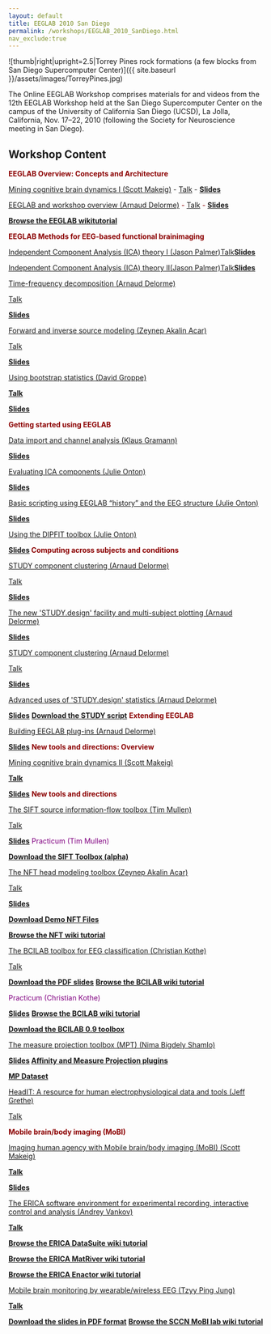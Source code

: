 ```yaml
---
layout: default
title: EEGLAB 2010 San Diego
permalink: /workshops/EEGLAB_2010_SanDiego.html
nav_exclude:true
---
```

[//]: # (TODO: check formatting line breaks)

![thumb\|right\|upright=2.5\|Torrey Pines rock formations (a few blocks
from San Diego Supercomputer Center)]({{ site.baseurl }}/assets/images/TorreyPines.jpg)

<span size =4><span color=red>The Online EEGLAB Workshop</span></span>
<span color=blue>comprises materials for and videos from the 12th EEGLAB
Workshop held at the San Diego Supercomputer Center on the campus of the
University of California San Diego (UCSD), La Jolla, California, Nov.
17–22, 2010</span> (following the Society for Neuroscience meeting in
San Diego).


Workshop Content
----------------

<span style="color:darkred"><b>EEGLAB Overview: Concepts and
Architecture</b></span>  

<span style="color:purple">[Mining cognitive brain dynamics I (Scott Makeig)](http://sccn.ucsd.edu/eeglab/Online_EEGLAB_Workshop/EEGLAB12_Mining_I.html)</span> \- <span style="color:darkred">[Talk](http://sccn.ucsd.edu/eeglab/Online_EEGLAB_Workshop/EEGLAB12_Mining_I.html)</span> \- <span style="color:blue"><b>[Slides](https://sccn.ucsd.edu/githubwiki/files/eeglab2010_sm_mining_brain_dynamics_i.pdf‎)</b></span>

<span style="color:purple">[EEGLAB and workshop overview (Arnaud
Delorme)](http://sccn.ucsd.edu/eeglab/Online_EEGLAB_Workshop/EEGLAB12_overview.html)</span>
<span style="color:darkred"> \- [Talk](http://sccn.ucsd.edu/eeglab/Online_EEGLAB_Workshop/EEGLAB12_overview.html) \- <span style="color:blue"><b>[Slides](https://sccn.ucsd.edu/githubwiki/files/eeglab2010_ad_nov18_eeglab_overview.pdf‎)</b>

<b>[Browse the EEGLAB wikitutorial](http://sccn.ucsd.edu/wiki/eeglab)</b><br>

<span style="color:darkred"><b>EEGLAB Methods for EEG-based functional brainimaging</b></span>

<span style="color:purple">[Independent Component Analysis (ICA) theory I (Jason Palmer)](http://sccn.ucsd.edu/eeglab/Online_EEGLAB_Workshop/EEGLAB12_ica1.html)</span><span style="color:darkred">[Talk](http://sccn.ucsd.edu/eeglab/Online_EEGLAB_Workshop/EEGLAB12_ica1.html)<span style="color:blue"><b>[Slides](https://sccn.ucsd.edu/githubwiki/files/ica_concepts.pdf‎‎)</b>
<!-- -->

<span style="color:purple">[Independent Component Analysis (ICA) theory II(Jason Palmer)](http://sccn.ucsd.edu/eeglab/Online_EEGLAB_Workshop/EEGLAB12_ica2.html)</span><span style="color:darkred">[Talk](http://sccn.ucsd.edu/eeglab/Online_EEGLAB_Workshop/EEGLAB12_ica2.html)<span style="color:blue"><b>[Slides](https://sccn.ucsd.edu/githubwiki/files/ica_methods.pdf)</b>
<!-- -->



<span style="color:purple">[Time-frequency decomposition (Arnaud
Delorme)](http://sccn.ucsd.edu/eeglab/Online_EEGLAB_Workshop/EEGLAB12_timefreqdecomp.html)</span>



<span style="color:darkred">[Talk](http://sccn.ucsd.edu/eeglab/Online_EEGLAB_Workshop/EEGLAB12_timefreqdecomp.html)



<span style="color:blue"><b>[Slides](https://sccn.ucsd.edu/githubwiki/files/eeglab2010_ad_nov18_time_frequency_decompositions.pdf‎)</b>
<!-- -->



<span style="color:purple">[Forward and inverse source modeling (Zeynep
Akalin
Acar)](http://sccn.ucsd.edu/eeglab/Online_EEGLAB_Workshop/EEGLAB12_forward_inverse_source_modeling.html)</span>



<span style="color:darkred">[Talk](http://sccn.ucsd.edu/eeglab/Online_EEGLAB_Workshop/EEGLAB12_forward_inverse_source_modeling.html)



<b>[Slides](https://sccn.ucsd.edu/githubwiki/files/forward_inverse_eeglab2010-zeynep.pdf)</b>
<!-- -->



<span style="color:purple">[Using bootstrap statistics (David
Groppe)](http://www.cogsci.ucsd.edu/~dgroppe/EEGLAB12_statistics.html)</span>



<span style="color:#jj0000"><b>[Talk](http://www.cogsci.ucsd.edu/~dgroppe/EEGLAB12_statistics.html)</b></span>



<b>[Slides](https://sccn.ucsd.edu/githubwiki/files/eeglab2010_dg_nov19_resampling_and_multcomp.pdf)</b>

<span style="color:darkred"><b>Getting started using EEGLAB</b></span>



<span style="color:purple">[Data import and channel analysis (Klaus
Gramann)](http://sccn.ucsd.edu/eeglab/Online_EEGLAB_Workshop/EEGLAB12_data_import.html)</span>



<span style="color:blue"><b>[Slides](https://sccn.ucsd.edu/githubwiki/files/eeglab2010_kg_nov18_dataimport.pdf‎‎)</b>
<!-- -->



<span style="color:purple">[Evaluating ICA components (Julie
Onton)](http://sccn.ucsd.edu/eeglab/Online_EEGLAB_Workshop/EEGLAB12_eval_ICA_components.html)</span>



<span style="color:blue"><b>[Slides](https://sccn.ucsd.edu/githubwiki/files/eeglab2010_jo_nov18_evaluateics.pdf‎‎)</b>
<!-- -->



<span style="color:purple">[Basic scripting using EEGLAB “history” and the
EEG structure (Julie
Onton)](http://sccn.ucsd.edu/eeglab/Online_EEGLAB_Workshop/EEGLAB12_basic_scripting.html)</span>



<span style="color:blue"><b>[Slides](https://sccn.ucsd.edu/githubwiki/files/eeglab2010_jo_nov18_basicscripting.pdf‎‎)</b>
<!-- -->



<span style="color:purple">[Using the DIPFIT toolbox (Julie
Onton)](http://sccn.ucsd.edu/eeglab/Online_EEGLAB_Workshop/EEGLAB12_dipfit.html)</span>



<b>[Slides](https://sccn.ucsd.edu/githubwiki/files/eeglab2010_jo_nov19_dipolemodeling.pdf) </b>
<span style="color:darkred"><b>Computing across subjects and
conditions</b></span>



<span style="color:purple">[STUDY component clustering (Arnaud
Delorme)](http://sccn.ucsd.edu/eeglab/Online_EEGLAB_Workshop/EEGLAB12_study_component_clustering.html)</span>



<span style="color:darkred">[Talk](http://sccn.ucsd.edu/eeglab/Online_EEGLAB_Workshop/EEGLAB12_study_component_clustering.html)



<b>[Slides](https://sccn.ucsd.edu/githubwiki/files/eglab2010_ad_nov19_study_clustering.pdf‎)</b>
<!-- -->



<span style="color:purple">[The new 'STUDY.design' facility and
multi-subject plotting (Arnaud
Delorme)](http://sccn.ucsd.edu/eeglab/Online_EEGLAB_Workshop/EEGLAB12_study_design.html)</span>



<b>[Slides](https://sccn.ucsd.edu/githubwiki/files/eeglab2010_ad_nov19_study_design_and_plot.pdf)</b>

<!-- -->



<span style="color:purple">[STUDY component clustering (Arnaud
Delorme)](http://sccn.ucsd.edu/eeglab/Online_EEGLAB_Workshop/EEGLAB12_study_component_clustering.html)</span>



<span style="color:darkred">[Talk](http://sccn.ucsd.edu/eeglab/Online_EEGLAB_Workshop/EEGLAB12_study_component_clustering.html)



<b>[Slides](https://sccn.ucsd.edu/githubwiki/files/eglab2010_ad_nov19_study_clustering.pdf‎)</b>
<!-- -->



<span style="color:purple">[Advanced uses of 'STUDY.design' statistics
(Arnaud
Delorme)](http://sccn.ucsd.edu/eeglab/Online_EEGLAB_Workshop/EEGLAB12_advanced_study_design.html)</span>



<b>[Slides](https://sccn.ucsd.edu/githubwiki/files/eglab2010_ad_nov19_study_advanced_and_scripts.pdf‎)</b>
<b>[Download the STUDY script](https://sccn.ucsd.edu/githubwiki/files/build_stern.m.zip)</b>
<span style="color:darkred"><b>Extending EEGLAB</b></span>



<span style="color:purple0">[Building EEGLAB plug-ins (Arnaud
Delorme)](http://sccn.ucsd.edu/eeglab/Online_EEGLAB_Workshop/EEGLAB12_eeglab_plugins.html)</span>



<b>[Slides](https://sccn.ucsd.edu/githubwiki/files/eeglab2010_ad_nov20_eeglab_plugins.ppt.pdf)</b></span>
<span style="color:darkred"><b>New tools and directions:
Overview</b></span>



<span style="color:purple">[Mining cognitive brain dynamics II (Scott
Makeig)](http://sccn.ucsd.edu/eeglab/Online_EEGLAB_Workshop/EEGLAB12_Mining_II.html)</span>



<span style="color:#jj0000"><b>[Talk](http://sccn.ucsd.edu/eeglab/Online_EEGLAB_Workshop/EEGLAB12_Mining_II.html)</b></span>



<b>[Slides](https://sccn.ucsd.edu/githubwiki/files/eeglab_ucsd10_ii.pdf‎)</b></span>
<span style="color:darkred"><b>New tools and directions</b></span>



<span style="color:purple">[The SIFT source information-flow toolbox (Tim
Mullen)](http://sccn.ucsd.edu/eeglab/Online_EEGLAB_Workshop/EEGLAB12_info_flow.html)</span>



<span style="color:darkred">[Talk](http://sccn.ucsd.edu/eeglab/Online_EEGLAB_Workshop/EEGLAB12_info_flow.html)



<b>[Slides](https://sccn.ucsd.edu/githubwiki/files/eeglab_12th_workshop_talk_2010_mullen.pdf)</b>
<span style="color:purple">Practicum (Tim Mullen)</span>

<span style="color:blue"><b>[Download the SIFT Toolbox
(alpha)](ftp://sccn.ucsd.edu/pub/SIFT_01_alpha.zip)</b>

<!-- -->



<span style="color:purple">[The NFT head modeling toolbox (Zeynep Akalin
Acar)](http://sccn.ucsd.edu/eeglab/Online_EEGLAB_Workshop/EEGLAB12_nft.html)</span>



<span style="color:darkred">[Talk](http://sccn.ucsd.edu/eeglab/Online_EEGLAB_Workshop/EEGLAB12_nft.html)



<b>[Slides](https://sccn.ucsd.edu/githubwiki/files/nft_intro.pdf‎) </b>
<!-- -->



<b>[Download Demo NFT
Files](http://sccn.ucsd.edu/nft/Downloads/NFT_demo.zip)</b>

<b>[Browse the NFT wiki tutorial](http://sccn.ucsd.edu/wiki/NFT)</b>

<!-- -->



<span style="color:purple">[The BCILAB toolbox for EEG classification
(Christian
Kothe)](http://sccn.ucsd.edu/eeglab/Online_EEGLAB_Workshop/EEGLAB12_bci.html)</span>



<span style="color:darkred">[Talk](http://sccn.ucsd.edu/eeglab/Online_EEGLAB_Workshop/EEGLAB12_bci.html)



<b>[Download the PDF
slides](https://sccn.ucsd.edu/githubwiki/files/eeglab_workshop_2010_bcilab_theory.pdf)</b>
<b>[Browse the BCILAB wiki
tutorial](http://sccn.ucsd.edu/wiki/BCILAB)</b>

<!-- -->



<span style="color:purple"> Practicum (Christian Kothe)</span>

<b>[Slides](https://sccn.ucsd.edu/githubwiki/files/eeglab_workshop_2010_bcilab_practicum.pdf)</b>
<b>[Browse the BCILAB wiki
tutorial](http://sccn.ucsd.edu/wiki/BCILAB)</b>

<b>[Download the BCILAB 0.9
toolbox](ftp://sccn.ucsd.edu/pub/bcilab/bcilab-0.9-stable.zip)</b>

<!-- -->



<span style="color:purple">[The measure projection toolbox (MPT) (Nima
Bigdely
Shamlo)](http://sccn.ucsd.edu/eeglab/Online_EEGLAB_Workshop/EEGLAB12_mpt.html)</span>



<span style="color:blue"><b>[Slides](https://sccn.ucsd.edu/githubwiki/files/eeglab2010_ad_nov20_measure_projection.pdf) </b>
<span style="color:blue"><b>[Affinity and Measure Projection
plugins](ftp://sccn.ucsd.edu/pub/affinity_measure_projection.zip)</b>

<span style="color:blue"><b>[MP
Dataset](ftp://sccn.ucsd.edu/pub/5subjects.zip)</b>

<!-- -->



<span style="color:purple">[HeadIT: A resource for human
electrophysiological data and tools (Jeff
Grethe)](http://sccn.ucsd.edu/eeglab/Online_EEGLAB_Workshop/EEGLAB12_headIT.html)</span>



<span style="color:darkred">[Talk](http://sccn.ucsd.edu/eeglab/Online_EEGLAB_Workshop/EEGLAB12_headIT.html)

<span style="color:darkred"><b>Mobile brain/body imaging (MoBI)</b></span>



<span style="color:purple">[Imaging human agency with Mobile brain/body
imaging (MoBI) (Scott
Makeig)](http://sccn.ucsd.edu/eeglab/Online_EEGLAB_Workshop/EEGLAB12_MoBI.html)</span>



<span style="color:#jj0000"><b>[Talk](http://sccn.ucsd.edu/eeglab/Online_EEGLAB_Workshop/EEGLAB12_MoBI.html)</b></span>



<span style="color:blue"><b>[Slides](https://sccn.ucsd.edu/githubwiki/files/makeig_mobi_ucsd10.pdf‎)</b>
<!-- -->



<span style="color:purple">[The ERICA software environment for experimental
recording, interactive control and analysis (Andrey
Vankov)](http://sccn.ucsd.edu/eeglab/Online_EEGLAB_Workshop/EEGLAB12_erica.html)</span>



<span style="color:#jj0000"><b>[Talk](http://sccn.ucsd.edu/eeglab/EEGLAB12_erica.html)</b></span>



<b>[Browse the ERICA DataSuite wiki
tutorial](http://sccn.ucsd.edu/wiki/DataSuite)</b>

<b>[Browse the ERICA MatRiver wiki
tutorial](http://sccn.ucsd.edu/wiki/MatRiver)</b>

<b>[Browse the ERICA Enactor wiki
tutorial](http://sccn.ucsd.edu/wiki/Enactor)</b>

<!-- -->



<span style="color:purple">[Mobile brain monitoring by wearable/wireless EEG
(Tzyy Ping
Jung)](http://sccn.ucsd.edu/eeglab/Online_EEGLAB_Workshop/EEGLAB12_wirelessEEG.html)</span>



<span style="color:#jj0000"><b>[Talk](http://sccn.ucsd.edu/eeglab/EEGLAB12_wirelessEEG.html)</b></span>



<b>[Download the slides in PDF format](https://sccn.ucsd.edu/githubwiki/files/eeglab2010_tpj_advances_in_eeg.pdf)</b>
<b>[Browse the SCCN MoBI lab wiki
tutorial](http://sccn.ucsd.edu/wiki/MoBI_Lab)</b>

